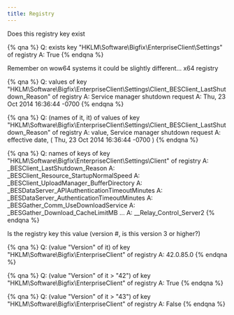 ```yaml
---
title: Registry
---
```


Does this registry key exist

{% qna %}
Q: exists key "HKLM\Software\Bigfix\EnterpriseClient\Settings" of registry
A: True
{% endqna %}

Remember on wow64 systems it could be slightly different... x64 registry

{% qna %}
Q: values of key "HKLM\Software\Bigfix\EnterpriseClient\Settings\Client\_BESClient_LastShutdown_Reason" of registry
A: Service manager shutdown request
A: Thu, 23 Oct 2014 16:36:44 -0700
{% endqna %}

{% qna %}
Q: (names of it, it) of values of key "HKLM\Software\Bigfix\EnterpriseClient\Settings\Client\_BESClient_LastShutdown_Reason" of registry
A: value, Service manager shutdown request
A: effective date, ( Thu, 23 Oct 2014 16:36:44 -0700 )
{% endqna %}

{% qna %}
Q: names of keys of key "HKLM\Software\Bigfix\EnterpriseClient\Settings\Client" of registry
A: _BESClient_LastShutdown_Reason
A: _BESClient_Resource_StartupNormalSpeed
A: _BESClient_UploadManager_BufferDirectory
A: _BESDataServer_APIAuthenticationTimeoutMinutes
A: _BESDataServer_AuthenticationTimeoutMinutes
A: _BESGather_Comm_UseDownloadService
A: _BESGather_Download_CacheLimitMB
...
A: __Relay_Control_Server2
{% endqna %}

Is the registry key this value (version #, is this version 3 or higher?)

{% qna %}
Q: (value "Version" of it) of key "HKLM\Software\Bigfix\EnterpriseClient" of registry
A: 42.0.85.0
{% endqna %}

{% qna %}
Q: (value "Version" of it > "42") of key "HKLM\Software\Bigfix\EnterpriseClient" of registry
A: True
{% endqna %}

{% qna %}
Q: (value "Version" of it > "43") of key "HKLM\Software\Bigfix\EnterpriseClient" of registry
A: False
{% endqna %}

